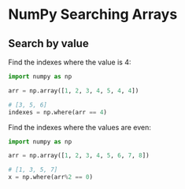 # NumPy Searching Arrays

## Search by value

Find the indexes where the value is 4:

```py
import numpy as np

arr = np.array([1, 2, 3, 4, 5, 4, 4])

# [3, 5, 6]
indexes = np.where(arr == 4)
```


Find the indexes where the values are even:

```py
import numpy as np

arr = np.array([1, 2, 3, 4, 5, 6, 7, 8])

# [1, 3, 5, 7]
x = np.where(arr%2 == 0)
```
